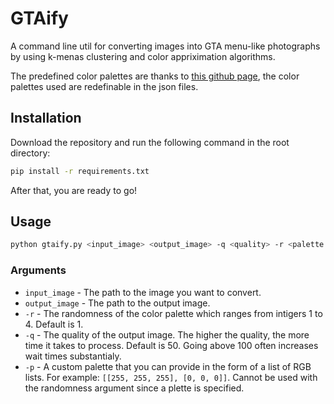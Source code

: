 # GTAify
 A command line util for converting images into GTA menu-like photographs by using k-menas clustering and color appriximation algorithms.

The predefined color palettes are thanks to [this github page](https://github.com/Experience-Monks/nice-color-palettes/tree/master), the color palettes used are redefinable in the json files.
## Installation
Download the repository and run the following command in the root directory:
```bash
pip install -r requirements.txt
```
After that, you are ready to go!

## Usage 

```bash
python gtaify.py <input_image> <output_image> -q <quality> -r <palette randomness> -p "<custom palette>"
```

### Arguments
- `input_image` - The path to the image you want to convert.
- `output_image` - The path to the output image.
- `-r` - The randomness of the color palette which ranges from intigers 1 to 4. Default is 1.
- `-q` - The quality of the output image. The higher the quality, the more time it takes to process. Default is 50. Going above 100 often increases wait times substantialy. 
- `-p` - A custom palette that you can provide in the form of a list of RGB lists. For example: `[[255, 255, 255], [0, 0, 0]]`. Cannot be used with the randomness argument since a plette is specified.
